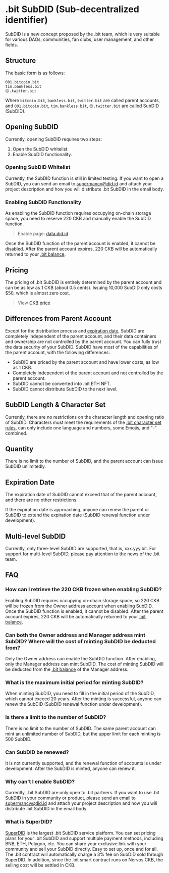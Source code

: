 # .bit SubDID (Sub-decentralized identifier)

SubDID is a new concept proposed by the .bit team, which is very suitable for various DAOs, communities, fan clubs, user management, and other fields.

## Structure
The basic form is as follows:

```
001.bitcoin.bit
tim.bankless.bit
😊.twitter.bit
```

Where `bitcoin.bit`, `bankless.bit`, `twitter.bit` are called parent accounts, and `001.bitcoin.bit`, `tim.bankless.bit`, `😊.twitter.bit` are called SubDID (SubDID).

## Opening SubDID
Currently, opening SubDID requires two steps:
1. Open the SubDID whitelist.
2. Enable SubDID functionality.

### Opening SubDID Whitelist
Currently, the SubDID function is still in limited testing. If you want to open a SubDID, you can send an email to [supermancy@did.id](mailto:supermancy@did.id) and attach your project description and how you will distribute .bit SubDID in the email body.

### Enabling SubDID Functionality
As enabling the SubDID function requires occupying on-chain storage space, you need to reserve 220 CKB and manually enable the SubDID function.

> Enable page: [data.did.id](https://data.did.id/)

Once the SubDID function of the parent account is enabled, it cannot be disabled. After the parent account expires, 220 CKB will be automatically returned to your [.bit balance](https://balance.did.id/).

## Pricing
The pricing of .bit SubDID is entirely determined by the parent account and can be as low as 1 CKB (about 0.5 cents). Issuing 10,000 SubDID only costs $50, which is almost zero cost.

> View [CKB price](https://coinmarketcap.com/currencies/nervos-network/)

## Differences from Parent Account
Except for the distribution process and [expiration date](#expiration-date), SubDID are completely independent of the parent account, and their data containers and ownership are not controlled by the parent account. You can fully trust the data security of your SubDID. SubDID have most of the capabilities of the parent account, with the following differences:
- SubDID are priced by the parent account and have lower costs, as low as 1 CKB.
- Completely independent of the parent account and not controlled by the parent account.
- SubDID cannot be converted into .bit ETH NFT.
- SubDID cannot distribute SubDID to the next level.

## SubDID Length & Character Set
Currently, there are no restrictions on the character length and opening ratio of SubDID. Characters must meet the requirements of the [.bit character set rules](../register-das/charsets), can only include one language and numbers, some Emojis, and "-" combined.

## Quantity
There is no limit to the number of SubDID, and the parent account can issue SubDID unlimitedly.

## Expiration Date
The expiration date of SubDID cannot exceed that of the parent account, and there are no other restrictions.

If the expiration date is approaching, anyone can renew the parent or SubDID to extend the expiration date (SubDID renewal function under development).

## Multi-level SubDID
Currently, only three-level SubDID are supported, that is, xxx.yyy.bit. For support for multi-level SubDID, please pay attention to the news of the .bit team.

## FAQ
### How can I retrieve the 220 CKB frozen when enabling SubDID?

Enabling SubDID requires occupying on-chain storage space, so 220 CKB will be frozen from the Owner address account when enabling SubDID. Once the SubDID function is enabled, it cannot be disabled. After the parent account expires, 220 CKB will be automatically returned to your [.bit balance](https://balance.did.id/).

### Can both the Owner address and Manager address mint SubDID? Where will the cost of minting SubDID be deducted from?

Only the Owner address can enable the SubDID function. After enabling, only the Manager address can mint SubDID. The cost of minting SubDID will be deducted from the [.bit balance](https://balance.did.id/) of the Manager address.

### What is the maximum initial period for minting SubDID?

When minting SubDID, you need to fill in the initial period of the SubDID, which cannot exceed 20 years. After the minting is successful, anyone can renew the SubDID (SubDID renewal function under development).

### Is there a limit to the number of SubDID?

There is no limit to the number of SubDID. The same parent account can mint an unlimited number of SubDID, but the upper limit for each minting is 500 SubDID.

### Can SubDID be renewed?

It is not currently supported, and the renewal function of accounts is under development. After the SubDID is minted, anyone can renew it.

### Why can't I enable SubDID?

Currently, .bit SubDID are only open to .bit partners. If you want to use .bit SubDID in your community or product, please send an email to [supermancy@did.id](mailto:supermancy@did.id) and attach your project description and how you will distribute .bit SubDID in the email body.

### What is SuperDID?

[SuperDID](https://superdid.id/) is the largest .bit SubDID service platform. You can set pricing plans for your .bit SubDID and support multiple payment methods, including BNB, ETH, Polygon, etc. You can share your exclusive link with your community and sell your SubDID directly. Easy to set up, once and for all.
The .bit contract will automatically charge a 3% fee on SubDID sold through SuperDID. In addition, since the .bit smart contract runs on Nervos CKB, the selling cost will be settled in CKB.
